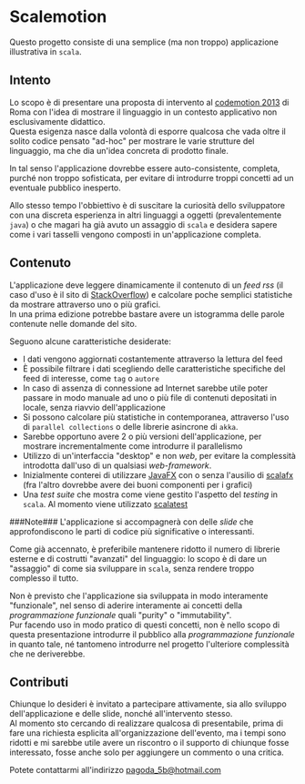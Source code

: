 Scalemotion
===========

Questo progetto consiste di una semplice (ma non troppo) applicazione illustrativa in `scala`.

Intento
-------
Lo scopo &egrave; di presentare una proposta di intervento al [codemotion 2013](http://roma.codemotion.it/) di Roma con l'idea di mostrare il linguaggio in un contesto applicativo non esclusivamente didattico.  
Questa esigenza nasce dalla volont&agrave; di esporre qualcosa che vada oltre il solito codice pensato "ad-hoc" per mostrare le varie strutture del linguaggio, ma che dia un'idea concreta di prodotto finale.

In tal senso l'applicazione dovrebbe essere auto-consistente, completa, purch&eacute; non troppo sofisticata, per evitare di introdurre troppi concetti ad un eventuale pubblico inesperto.

Allo stesso tempo l'obbiettivo &egrave; di suscitare la curiosit&agrave; dello sviluppatore con una discreta esperienza in altri linguaggi a oggetti (prevalentemente `java`) o che magari ha gi&agrave; avuto un assaggio di `scala` e desidera sapere come i vari tasselli vengono composti in un'applicazione completa.

Contenuto
---------
L'applicazione deve leggere dinamicamente il contenuto di un *feed rss* (il caso d'uso &egrave; il sito di [StackOverflow](http://stackoverflow.com/)) e calcolare poche semplici statistiche da mostrare attraverso uno o pi&ugrave; grafici.  
In una prima edizione potrebbe bastare avere un istogramma delle parole contenute nelle domande del sito.

Seguono alcune caratteristiche desiderate:

 - I dati vengono aggiornati costantemente attraverso la lettura del feed
 - &Egrave; possibile filtrare i dati scegliendo delle caratteristiche specifiche del feed di interesse, come `tag` o `autore`
 - In caso di assenza di connessione ad Internet sarebbe utile poter passare in modo manuale ad uno o pi&ugrave; file di contenuti depositati in locale, senza riavvio dell'applicazione
 - Si possono calcolare pi&ugrave; statistiche in contemporanea, attraverso l'uso di `parallel collections` o delle librerie asincrone di `akka`.
  - Sarebbe opportuno avere 2 o pi&ugrave; versioni dell'applicazione, per mostrare incrementalmente come introdurre il parallelismo
 - Utilizzo di un'interfaccia "desktop" e non *web*, per evitare la complessit&agrave; introdotta dall'uso di un qualsiasi *web-framework*. 
  - Inizialmente conterei di utilizzare [JavaFX](http://www.oracle.com/technetwork/java/javafx/overview/index.html) con o senza l'ausilio di [scalafx](https://code.google.com/p/scalafx/) (fra l'altro dovrebbe avere dei buoni componenti per i grafici)
 - Una *test suite* che mostra come viene gestito l'aspetto del *testing* in `scala`. Al momento viene utilizzato [scalatest](http://www.scalatest.org/)


###Note###
L'applicazione si accompagner&agrave; con delle *slide* che approfondiscono le parti di codice pi&ugrave; significative o interessanti.

Come gi&agrave; accennato, &egrave; preferibile mantenere ridotto il numero di librerie esterne e di costrutti "avanzati" del linguaggio: lo scopo &egrave; di dare un "assaggio" di come sia sviluppare in `scala`, senza rendere troppo complesso il tutto.

Non &egrave; previsto che l'applicazione sia sviluppata in modo interamente "funzionale", nel senso di aderire interamente ai concetti della *programmazione funzionale* quali "purity" o  "immutability".  
Pur facendo uso in modo pratico di questi concetti, non &egrave; nello scopo di questa presentazione introdurre il pubblico alla *programmazione funzionale* in quanto tale, n&eacute; tantomeno introdurre nel progetto l'ulteriore complessit&agrave; che ne deriverebbe.

Contributi
----------
Chiunque lo desideri &egrave; invitato a partecipare attivamente, sia allo sviluppo dell'applicazione e delle slide, nonch&eacute; all'intervento stesso.  
Al momento sto cercando di realizzare qualcosa di presentabile, prima di fare una richiesta esplicita all'organizzazione dell'evento, ma i tempi sono ridotti e mi sarebbe utile avere un riscontro o il supporto di chiunque fosse interessato, fosse anche solo per aggiungere un commento o una critica.

Potete contattarmi all'indirizzo [pagoda_5b@hotmail.com](mailto:pagoda_5b@hotmail.com)